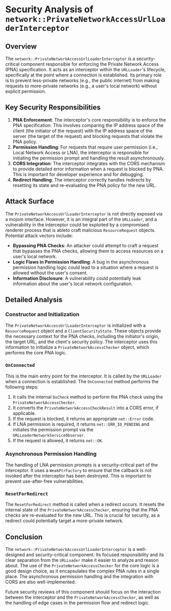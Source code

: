 # Security Analysis of `network::PrivateNetworkAccessUrlLoaderInterceptor`

## Overview

The `network::PrivateNetworkAccessUrlLoaderInterceptor` is a security-critical component responsible for enforcing the Private Network Access (PNA) specification. It acts as an interceptor within the `URLLoader`'s lifecycle, specifically at the point where a connection is established. Its primary role is to prevent less-private networks (e.g., the public internet) from making requests to more-private networks (e.g., a user's local network) without explicit permission.

## Key Security Responsibilities

1.  **PNA Enforcement**: The interceptor's core responsibility is to enforce the PNA specification. This involves comparing the IP address space of the client (the initiator of the request) with the IP address space of the server (the target of the request) and blocking requests that violate the PNA policy.
2.  **Permission Handling**: For requests that require user permission (i.e., Local Network Access or LNA), the interceptor is responsible for initiating the permission prompt and handling the result asynchronously.
3.  **CORS Integration**: The interceptor integrates with the CORS mechanism to provide detailed error information when a request is blocked by PNA. This is important for developer experience and for debugging.
4.  **Redirect Handling**: The interceptor correctly handles redirects by resetting its state and re-evaluating the PNA policy for the new URL.

## Attack Surface

The `PrivateNetworkAccessUrlLoaderInterceptor` is not directly exposed via a mojom interface. However, it is an integral part of the `URLLoader`, and a vulnerability in the interceptor could be exploited by a compromised renderer process that is ableto craft malicious `ResourceRequest` objects. Potential attack vectors include:

*   **Bypassing PNA Checks**: An attacker could attempt to craft a request that bypasses the PNA checks, allowing them to access resources on a user's local network.
*   **Logic Flaws in Permission Handling**: A bug in the asynchronous permission handling logic could lead to a situation where a request is allowed without the user's consent.
*   **Information Disclosure**: A vulnerability could potentially leak information about the user's local network configuration.

## Detailed Analysis

### Constructor and Initialization

The `PrivateNetworkAccessUrlLoaderInterceptor` is initialized with a `ResourceRequest` object and a `ClientSecurityState`. These objects provide the necessary context for the PNA checks, including the initiator's origin, the target URL, and the client's security policy. The interceptor uses this information to initialize a `PrivateNetworkAccessChecker` object, which performs the core PNA logic.

### `OnConnected`

This is the main entry point for the interceptor. It is called by the `URLLoader` when a connection is established. The `OnConnected` method performs the following steps:

1.  It calls the internal `DoCheck` method to perform the PNA check using the `PrivateNetworkAccessChecker`.
2.  It converts the `PrivateNetworkAccessCheckResult` into a CORS error, if applicable.
3.  If the request is blocked, it returns an appropriate `net::Error` code.
4.  If LNA permission is required, it returns `net::ERR_IO_PENDING` and initiates the permission prompt via the `URLLoaderNetworkServiceObserver`.
5.  If the request is allowed, it returns `net::OK`.

### Asynchronous Permission Handling

The handling of LNA permission prompts is a security-critical part of the interceptor. It uses a `WeakPtrFactory` to ensure that the callback is not invoked after the interceptor has been destroyed. This is important to prevent use-after-free vulnerabilities.

### `ResetForRedirect`

The `ResetForRedirect` method is called when a redirect occurs. It resets the internal state of the `PrivateNetworkAccessChecker`, ensuring that the PNA checks are re-evaluated for the new URL. This is crucial for security, as a redirect could potentially target a more-private network.

## Conclusion

The `network::PrivateNetworkAccessUrlLoaderInterceptor` is a well-designed and security-critical component. Its focused responsibility and its clear separation from the `URLLoader` make it easier to analyze and reason about. The use of the `PrivateNetworkAccessChecker` for the core logic is a good design choice, as it encapsulates the complex PNA rules in a single place. The asynchronous permission handling and the integration with CORS are also well-implemented.

Future security reviews of this component should focus on the interaction between the interceptor and the `PrivateNetworkAccessChecker`, as well as the handling of edge cases in the permission flow and redirect logic.